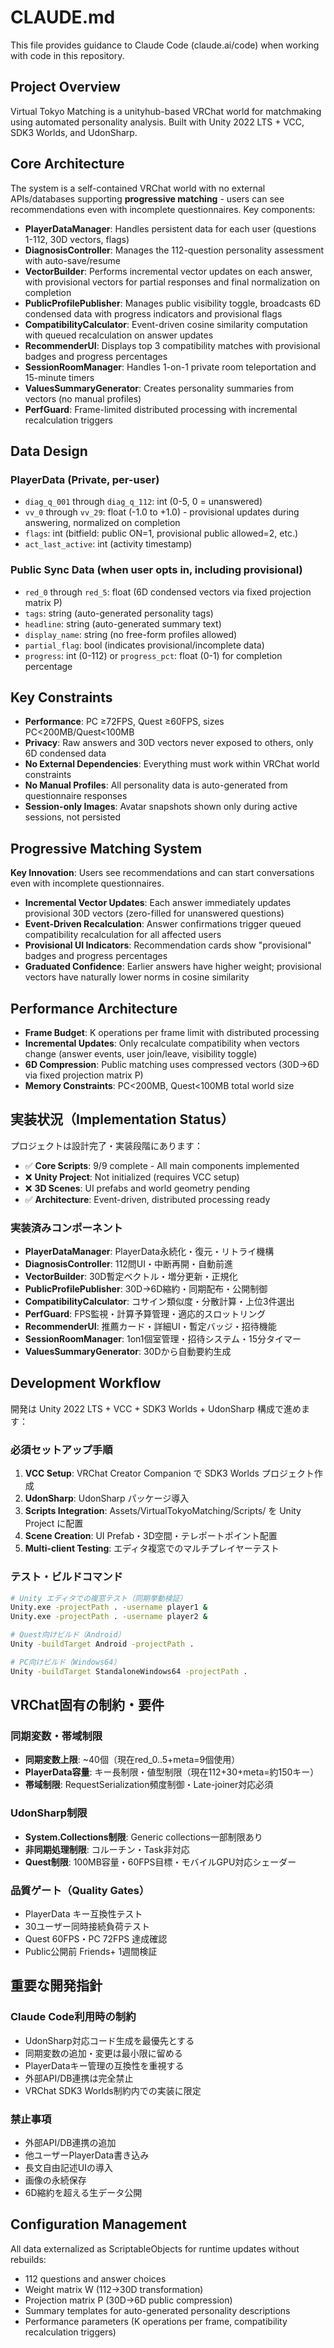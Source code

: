 # CLAUDE.md

This file provides guidance to Claude Code (claude.ai/code) when working with code in this repository.

## Project Overview

Virtual Tokyo Matching is a unityhub-based VRChat world for matchmaking using automated personality analysis. Built with Unity 2022 LTS + VCC, SDK3 Worlds, and UdonSharp.

## Core Architecture

The system is a self-contained VRChat world with no external APIs/databases supporting **progressive matching** - users can see recommendations even with incomplete questionnaires. Key components:

- **PlayerDataManager**: Handles persistent data for each user (questions 1-112, 30D vectors, flags)
- **DiagnosisController**: Manages the 112-question personality assessment with auto-save/resume
- **VectorBuilder**: Performs incremental vector updates on each answer, with provisional vectors for partial responses and final normalization on completion
- **PublicProfilePublisher**: Manages public visibility toggle, broadcasts 6D condensed data with progress indicators and provisional flags
- **CompatibilityCalculator**: Event-driven cosine similarity computation with queued recalculation on answer updates
- **RecommenderUI**: Displays top 3 compatibility matches with provisional badges and progress percentages
- **SessionRoomManager**: Handles 1-on-1 private room teleportation and 15-minute timers
- **ValuesSummaryGenerator**: Creates personality summaries from vectors (no manual profiles)
- **PerfGuard**: Frame-limited distributed processing with incremental recalculation triggers

## Data Design

### PlayerData (Private, per-user)
- `diag_q_001` through `diag_q_112`: int (0-5, 0 = unanswered)
- `vv_0` through `vv_29`: float (-1.0 to +1.0) - provisional updates during answering, normalized on completion
- `flags`: int (bitfield: public ON=1, provisional public allowed=2, etc.)
- `act_last_active`: int (activity timestamp)

### Public Sync Data (when user opts in, including provisional)
- `red_0` through `red_5`: float (6D condensed vectors via fixed projection matrix P)
- `tags`: string (auto-generated personality tags)
- `headline`: string (auto-generated summary text)
- `display_name`: string (no free-form profiles allowed)
- `partial_flag`: bool (indicates provisional/incomplete data)
- `progress`: int (0-112) or `progress_pct`: float (0-1) for completion percentage

## Key Constraints

- **Performance**: PC ≥72FPS, Quest ≥60FPS, sizes PC<200MB/Quest<100MB
- **Privacy**: Raw answers and 30D vectors never exposed to others, only 6D condensed data
- **No External Dependencies**: Everything must work within VRChat world constraints
- **No Manual Profiles**: All personality data is auto-generated from questionnaire responses
- **Session-only Images**: Avatar snapshots shown only during active sessions, not persisted

## Progressive Matching System

**Key Innovation**: Users see recommendations and can start conversations even with incomplete questionnaires.

- **Incremental Vector Updates**: Each answer immediately updates provisional 30D vectors (zero-filled for unanswered questions)
- **Event-Driven Recalculation**: Answer confirmations trigger queued compatibility recalculation for all affected users
- **Provisional UI Indicators**: Recommendation cards show "provisional" badges and progress percentages
- **Graduated Confidence**: Earlier answers have higher weight; provisional vectors have naturally lower norms in cosine similarity

## Performance Architecture

- **Frame Budget**: K operations per frame limit with distributed processing
- **Incremental Updates**: Only recalculate compatibility when vectors change (answer events, user join/leave, visibility toggle)
- **6D Compression**: Public matching uses compressed vectors (30D→6D via fixed projection matrix P)
- **Memory Constraints**: PC<200MB, Quest<100MB total world size

## 実装状況（Implementation Status）

プロジェクトは設計完了・実装段階にあります：

- ✅ **Core Scripts**: 9/9 complete - All main components implemented
- ❌ **Unity Project**: Not initialized (requires VCC setup)  
- ❌ **3D Scenes**: UI prefabs and world geometry pending
- ✅ **Architecture**: Event-driven, distributed processing ready

### 実装済みコンポーネント
- **PlayerDataManager**: PlayerData永続化・復元・リトライ機構
- **DiagnosisController**: 112問UI・中断再開・自動前進  
- **VectorBuilder**: 30D暫定ベクトル・増分更新・正規化
- **PublicProfilePublisher**: 30D→6D縮約・同期配布・公開制御
- **CompatibilityCalculator**: コサイン類似度・分散計算・上位3件選出
- **PerfGuard**: FPS監視・計算予算管理・適応的スロットリング
- **RecommenderUI**: 推薦カード・詳細UI・暫定バッジ・招待機能
- **SessionRoomManager**: 1on1個室管理・招待システム・15分タイマー
- **ValuesSummaryGenerator**: 30Dから自動要約生成

## Development Workflow

開発は Unity 2022 LTS + VCC + SDK3 Worlds + UdonSharp 構成で進めます：

### 必須セットアップ手順
1. **VCC Setup**: VRChat Creator Companion で SDK3 Worlds プロジェクト作成
2. **UdonSharp**: UdonSharp パッケージ導入
3. **Scripts Integration**: Assets/VirtualTokyoMatching/Scripts/ を Unity Project に配置
4. **Scene Creation**: UI Prefab・3D空間・テレポートポイント配置  
5. **Multi-client Testing**: エディタ複窓でのマルチプレイヤーテスト

### テスト・ビルドコマンド
```bash
# Unity エディタでの複窓テスト（同期挙動検証）
Unity.exe -projectPath . -username player1 &
Unity.exe -projectPath . -username player2 &

# Quest向けビルド（Android）
Unity -buildTarget Android -projectPath .

# PC向けビルド（Windows64）
Unity -buildTarget StandaloneWindows64 -projectPath .
```

## VRChat固有の制約・要件

### 同期変数・帯域制限
- **同期変数上限**: ~40個（現在red_0..5+meta=9個使用）
- **PlayerData容量**: キー長制限・値型制限（現在112+30+meta=約150キー）
- **帯域制限**: RequestSerialization頻度制御・Late-joiner対応必須

### UdonSharp制限
- **System.Collections制限**: Generic collections一部制限あり
- **非同期処理制限**: コルーチン・Task非対応
- **Quest制限**: 100MB容量・60FPS目標・モバイルGPU対応シェーダー

### 品質ゲート（Quality Gates）
- PlayerData キー互換性テスト
- 30ユーザー同時接続負荷テスト
- Quest 60FPS・PC 72FPS 達成確認
- Public公開前 Friends+ 1週間検証

## 重要な開発指針

### Claude Code利用時の制約
- UdonSharp対応コード生成を最優先とする
- 同期変数の追加・変更は最小限に留める
- PlayerDataキー管理の互換性を重視する  
- 外部API/DB連携は完全禁止
- VRChat SDK3 Worlds制約内での実装に限定

### 禁止事項
- 外部API/DB連携の追加
- 他ユーザーPlayerData書き込み
- 長文自由記述UIの導入
- 画像の永続保存
- 6D縮約を超える生データ公開

## Configuration Management

All data externalized as ScriptableObjects for runtime updates without rebuilds:
- 112 questions and answer choices
- Weight matrix W (112→30D transformation) 
- Projection matrix P (30D→6D public compression)
- Summary templates for auto-generated personality descriptions
- Performance parameters (K operations per frame, compatibility recalculation triggers)